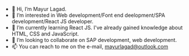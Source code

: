 - 👋 Hi, I’m Mayur Lagad.
- 👀 I’m interested in Web development/Font end deelopment/SPA development/React JS developer.
- 🌱 I’m currently learning React JS. I've already gained knowledge about HTML, CSS and JavaScript.
- 💞️ I’m looking to collaborate on SAP development, web development.
- 📫 You can reach to me on the e-mail, mayurlagad@outlook.com
